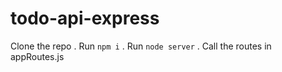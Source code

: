 # todo-api-express

  Clone the repo . 
  Run `npm i` . 
  Run `node server` . 
  Call the routes in appRoutes.js

